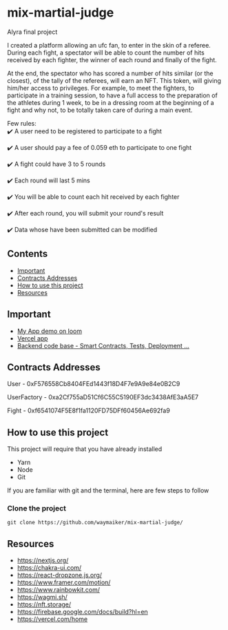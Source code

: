 # mix-martial-judge

Alyra final project

I created a platform allowing an ufc fan, to enter in the skin of a referee.
During each fight, a spectator will be able to count the number of hits received by each fighter, the winner of each round and finally of the fight.

At the end, the spectator who has scored a number of hits similar (or the closest), of the tally of the referees, will earn an NFT. 
This token, will giving him/her access to privileges. For example, to meet the fighters, to participate in a training session, to have a full access to the preparation of the athletes during 1 week, to be in a dressing room at the beginning of a fight and why not, to be totally taken care of during a main event.

Few rules:  
✔️ A user need to be registered to participate to a fight

✔️ A user should pay a fee of 0.059 eth to participate to one fight

✔️ A fight could have 3 to 5 rounds

✔️ Each round will last 5 mins

✔️ You will be able to count each hit received by each fighter

✔️ After each round, you will submit your round's result

✔️ Data whose have been submitted can be modified

## Contents
- [Important](#important)
- [Contracts Addresses](#contracts-addresses)
- [How to use this project](#how-to-use-this-project)
- [Resources](#resources)

## Important

- [My App demo on loom](https://www.loom.com/share/2df1c07a70cd42c6abd4d19e9b214e01)
- [Vercel app](https://nextjs-voting-system-mdczrnyz7-wdevblockchain-gmailcom.vercel.app/)
- [Backend code base - Smart Contracts, Tests, Deployment ...](https://github.com/waymaiker/dapps-voting-system/blob/master/README.md#need-to-deploy-the-contract-on-goerli)

## Contracts Addresses
User - 0xF576558Cb8404FEd1443f18D4F7e9A9e84e0B2C9

UserFactory - 0xa2Cf755aD51Cf6C55C5190EF3dc3438AfE3aA5E7

Fight - 0xf6541074F5E8f1fa1120FD75DFf60456Ae692fa9

## How to use this project
This project will require that you have already installed
* Yarn
* Node
* Git

If you are familiar with git and the terminal, here are few steps to follow

### Clone the project
```shell
git clone https://github.com/waymaiker/mix-martial-judge/
```

## Resources

* https://nextjs.org/
* https://chakra-ui.com/
* https://react-dropzone.js.org/
* https://www.framer.com/motion/
* https://www.rainbowkit.com/
* https://wagmi.sh/
* https://nft.storage/
* https://firebase.google.com/docs/build?hl=en
* https://vercel.com/home
